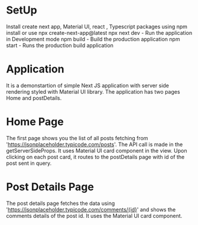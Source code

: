 # SetUp

Install create next app, Material UI, react , Typescript packages using npm install or use npx create-next-app@latest
npx next dev - Run the application in Development mode
npm build - Build the production application
npm start - Runs the production build application

# Application

It is a demonstartion of simple Next JS application with server side rendering styled with Material UI library.
The application has two pages Home and postDetails.

# Home Page

The first page shows you the list of all posts fetching from 'https://jsonplaceholder.typicode.com/posts'. The API call is made in the getServerSideProps.
It uses Material UI card component in the view.
Upon clicking on each post card, it routes to the postDetails page with id of the post sent in query.

# Post Details Page

The post details page fetches the data using 'https://jsonplaceholder.typicode.com/comments/{id}' and shows the comments details of the post id.
It uses the Material UI card component.
